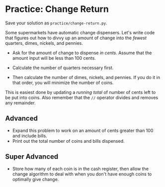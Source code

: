 # Practice: Change Return

Save your solution as `practice/change-return.py`.

Some supermarkets have automatic change dispensers.
Let's write code that figures out how to divvy up an amount of change into the _fewest_ quarters, dimes, nickels, and pennies.

*   Ask for the amount of change to dispense _in cents_.
    Assume that the amount input will be less than 100 cents.

*   Calculate the number of quarters necessary first.

*   Then calculate the number of dimes, nickels, and pennies.
    If you do it in that order, you will minimize the number of coins.

This is easiest done by updating a _running total_ of number of cents left to be put into coins.
Also remember that the `//` operator divides and removes any remainder.

## Advanced

* Expand this problem to work on an amount of cents greater than 100 and include bills.
* Print out the total number of coins and bills dispensed.

## Super Advanced

* Store how many of each coin is in the cash register, then allow the change algorithm to deal with when you don't have enough coins to optimally give change.
